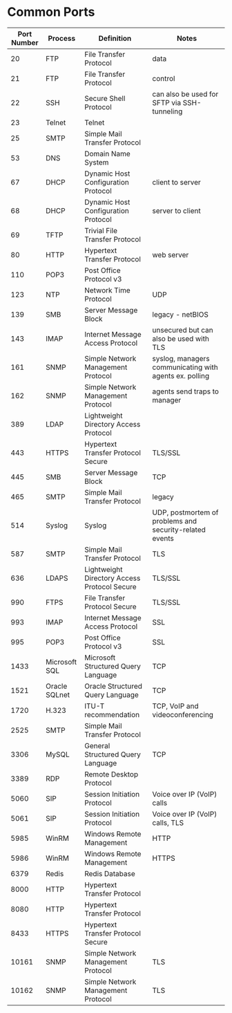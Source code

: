 # Common Ports


| Port Number | Process              | Definition                                   | Notes                                                   | 
| ----------- | -------------------- | -------------------------------------------- | ------------------------------------------------------- |
| 20          | FTP                  | File Transfer Protocol                       | data                                                    |
| 21	        | FTP	                 | File Transfer Protocol                       | control                                                 |
| 22          | SSH	                 | Secure Shell Protocol	                      | can also be used for SFTP via SSH-tunneling             |
| 23	        | Telnet               | Telnet                                       | 	                                                      |
| 25	        | SMTP                 | Simple Mail Transfer Protocol                |                                                         |
| 53	        | DNS	                 | Domain Name System                           |                                                         |
| 67	        | DHCP                 | Dynamic Host Configuration Protocol          | client to server                                        |
| 68	        | DHCP                 | Dynamic Host Configuration Protocol          | server to client                                        |
| 69	        | TFTP	               | Trivial File Transfer Protocol	              |                                                         |
| 80	        | HTTP	               | Hypertext Transfer Protocol	                | web server                                              |
| 110	        | POP3	               | Post Office Protocol v3	                    |                                                         |
| 123	        | NTP	                 | Network Time Protocol	                      | UDP                                                     |
| 139	        | SMB	                 | Server Message Block	                        | legacy - netBIOS                                        |
| 143	        | IMAP	               | Internet Message Access Protocol	            | unsecured but can also be used with TLS                 |
| 161	        | SNMP	               | Simple Network Management Protocol	          | syslog, managers communicating with agents ex. polling  |
| 162	        | SNMP	               | Simple Network Management Protocol	          | agents send traps to manager                            |
| 389	        | LDAP 	               | Lightweight Directory Access Protocol	      |                                                         |
| 443	        | HTTPS	               | Hypertext Transfer Protocol Secure	          | TLS/SSL                                                 |
| 445	        | SMB	                 | Server Message Block	                        | TCP                                                     |
| 465	        | SMTP	               | Simple Mail Transfer Protocol	              | legacy                                                  |
| 514	        | Syslog	             | Syslog                       	              | UDP, postmortem of problems and security-related events |
| 587	        | SMTP	               | Simple Mail Transfer Protocol	              | TLS                                                     |
| 636	        | LDAPS	               | Lightweight Directory Access Protocol Secure	| TLS/SSL                                                 |
| 990	        | FTPS	               | File Transfer Protocol Secure	              | TLS/SSL                                                 |
| 993	        | IMAP	               | Internet Message Access Protocol	            | SSL                                                     |
| 995	        | POP3	               | Post Office Protocol v3	                    | SSL                                                     |
| 1433	      | Microsoft SQL	       | Microsoft Structured Query Language	        | TCP                                                     |
| 1521	      | Oracle SQLnet 	     | Oracle Structured Query Language	            | TCP                                                     |
| 1720	      | H.323                | ITU-T recommendation                         | TCP, VoIP and videoconferencing                         |
| 2525	      | SMTP	               | Simple Mail Transfer Protocol	              |                                                         |
| 3306	      | MySQL	               | General Structured Query Language	          | TCP                                                     |
| 3389	      | RDP	                 | Remote Desktop Protocol	                    |                                                         |
| 5060	      | SIP                  | Session Initiation Protocol                  | Voice over IP (VoIP) calls                              |
| 5061	      | SIP	                 | Session Initiation Protocol                  | Voice over IP (VoIP) calls, TLS                         |
| 5985	      | WinRM	               | Windows Remote Management	                  | HTTP                                                    |
| 5986	      | WinRM	               | Windows Remote Management	                  | HTTPS                                                   |
| 6379	      | Redis	               | Redis Database	                              |                                                         |
| 8000	      | HTTP	               | Hypertext Transfer Protocol	                |                                                         |
| 8080	      | HTTP	               | Hypertext Transfer Protocol	                |                                                         |
| 8433	      | HTTPS	               | Hypertext Transfer Protocol Secure	          |                                                         |
| 10161	      | SNMP	               | Simple Network Management Protocol	          | TLS                                                     |
| 10162	      | SNMP	               | Simple Network Management Protocol	          | TLS		                                                  |
